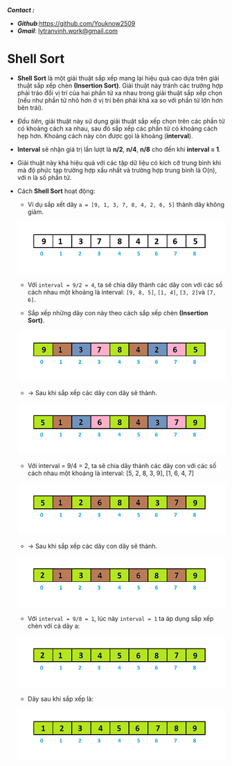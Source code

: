 ___**Contact :**___
- ___Github___:<https://github.com/Youknow2509>
- ___Gmail___: <lytranvinh.work@gmail.com>

# Shell Sort 

- **Shell Sort** là một giải thuật sắp xếp mang lại hiệu quả cao dựa trên giải thuật sắp xếp chèn **(Insertion Sort)**. Giải thuật này tránh các trường hợp phải tráo đổi vị trí của hai phần tử xa nhau trong giải thuật sắp xếp chọn (nếu như phần tử nhỏ hơn ở vị trí bên phải khá xa so với phần tử lớn hơn bên trái).

- *Đầu tiên*, giải thuật này sử dụng giải thuật sắp xếp chọn trên các phần tử có khoảng cách xa nhau, sau đó sắp xếp các phần tử có khoảng cách hẹp hơn. Khoảng cách này còn được gọi là khoảng (**interval**).

- **Interval** sẽ nhận giá trị lần lượt là **n/2**, **n/4**, **n/8** cho đến khi **interval = 1**.

- Giải thuật này khá hiệu quả với các tập dữ liệu có kích cỡ trung bình khi mà độ phức tạp trường hợp xấu nhất và trường hợp trung bình là O(n), với n là số phần tử.

- Cách **Shell Sort** hoạt động: 
    - Ví dụ sắp xết dãy `a = [9, 1, 3, 7, 8, 4, 2, 6, 5]` thành dãy không giảm.
  
    ![](image/1.png)

    - Với `interval = 9/2 = 4`, ta sẽ chia dãy thành các dãy con với các số cách nhau một khoảng là interval: `[9, 8, 5]`, `[1, 4]`, `[3, 2]`và `[7, 6]`.

    - Sắp xếp những dãy con này theo cách sắp xếp chèn **(Insertion Sort)**.
    
    ![](image/2.png)

    - -> Sau khi sắp xếp các dãy con dãy sẽ thành.

    ![](image/3.png)

    - Với interval = 9/4 = 2, ta sẽ chia dãy thành các dãy con với các số cách nhau một khoảng là interval: [5, 2, 8, 3, 9], [1, 6, 4, 7]
  
    ![](image/4.png)

    - -> Sau khi sắp xếp các dãy con dãy sẽ thành.

    ![](image/5.png)

    - Với `interval = 9/8 = 1`, lúc này `interval = 1` ta áp dụng sắp xếp chèn với cả dãy a:

    ![](image/6.png)

    - Dãy sau khi sắp xếp là:

    ![](image/7.png)



